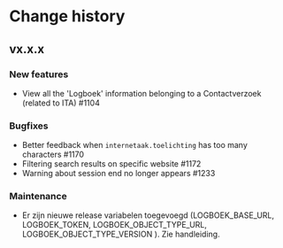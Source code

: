 # Change history

## vx.x.x

### New features
- View all the 'Logboek' information belonging to a Contactverzoek (related to ITA) #1104

### Bugfixes
- Better feedback when `internetaak.toelichting` has too many characters #1170
- Filtering search results on specific website #1172
- Warning about session end no longer appears #1233

### Maintenance
- Er zijn nieuwe release variabelen toegevoegd (LOGBOEK_BASE_URL, LOGBOEK_TOKEN, LOGBOEK_OBJECT_TYPE_URL, LOGBOEK_OBJECT_TYPE_VERSION ). Zie handleiding. 


